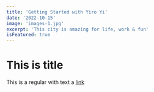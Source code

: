 ```yaml
---
title: 'Getting Started with Yiro Yi'
date: '2022-10-15'
image: 'images-1.jpg'
excerpt: 'This city is amazing for life, work & fun'
isFeatured: true
---
```


# This is title

This is a regular with text a [link](https://google.com)


